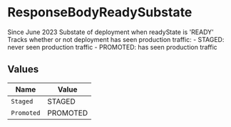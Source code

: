 # ResponseBodyReadySubstate

Since June 2023 Substate of deployment when readyState is 'READY' Tracks whether or not deployment has seen production traffic: - STAGED: never seen production traffic - PROMOTED: has seen production traffic


## Values

| Name       | Value      |
| ---------- | ---------- |
| `Staged`   | STAGED     |
| `Promoted` | PROMOTED   |